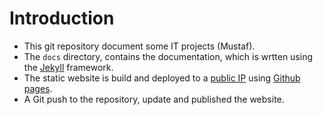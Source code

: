 [//]: #(Reference)
[prj_deployed_ep]: https://abelgacem.github.io/project/
[url_jekyll]:      https://jekyllrb.com
[url_githubpages]: https://pages.github.com


# Introduction
- This git repository document some IT projects (Mustaf).
- The  `docs` directory, contains the documentation, which is wrtten using the [Jekyll][url_jekyll] framework.
- The static website is build and deployed to a [public IP][prj_deployed_ep] using [Github pages][url_githubpages].
- A Git push to the repository, update and published the website.



